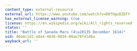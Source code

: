 ```yaml
---
content_type: external-resource
external_url: https://www.youtube.com/watch?v=D0TOgoDZEFY
has_external_license_warning: true
license: https://en.wikipedia.org/wiki/All_rights_reserved
status: ''
title: "Battle of Sanada Maru (4\u20135 December 1614)"
uid: 40a4c1d1-a8a4-4836-8034-09ae78fd1d6a
wayback_url: ''
---
```

